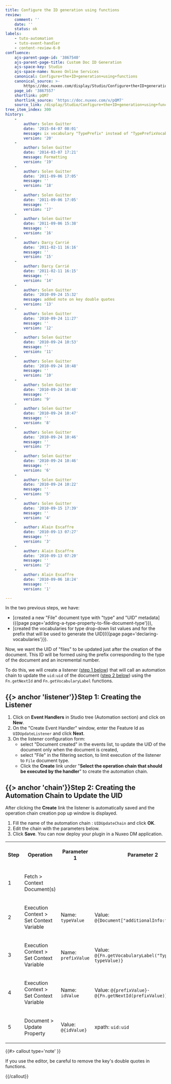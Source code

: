 ```yaml
---
title: Configure the ID generation using functions
review:
    comment: ''
    date: ''
    status: ok
labels:
    - tuto-automation
    - tuto-event-handler
    - content-review-6-0
confluence:
    ajs-parent-page-id: '3867540'
    ajs-parent-page-title: Custom Doc ID Generation
    ajs-space-key: Studio
    ajs-space-name: Nuxeo Online Services
    canonical: Configure+the+ID+generation+using+functions
    canonical_source: >-
        https://doc.nuxeo.com/display/Studio/Configure+the+ID+generation+using+functions
    page_id: '3867557'
    shortlink: pQM7
    shortlink_source: 'https://doc.nuxeo.com/x/pQM7'
    source_link: /display/Studio/Configure+the+ID+generation+using+functions
tree_item_index: 300
history:
    -
        author: Solen Guitter
        date: '2015-04-07 08:01'
        message: ix vocabulary "TypePrefix" instead of "TypePrefixVocabulary
        version: '20'
    -
        author: Solen Guitter
        date: '2014-03-07 17:21'
        message: Formatting
        version: '19'
    -
        author: Solen Guitter
        date: '2011-09-06 17:05'
        message: ''
        version: '18'
    -
        author: Solen Guitter
        date: '2011-09-06 17:05'
        message: ''
        version: '17'
    -
        author: Solen Guitter
        date: '2011-09-06 15:38'
        message: ''
        version: '16'
    -
        author: Darcy Carrié
        date: '2011-02-11 16:16'
        message: ''
        version: '15'
    -
        author: Darcy Carrié
        date: '2011-02-11 16:15'
        message: ''
        version: '14'
    -
        author: Solen Guitter
        date: '2010-09-24 15:32'
        message: added note on key double quotes
        version: '13'
    -
        author: Solen Guitter
        date: '2010-09-24 11:27'
        message: ''
        version: '12'
    -
        author: Solen Guitter
        date: '2010-09-24 10:53'
        message: ''
        version: '11'
    -
        author: Solen Guitter
        date: '2010-09-24 10:48'
        message: ''
        version: '10'
    -
        author: Solen Guitter
        date: '2010-09-24 10:48'
        message: ''
        version: '9'
    -
        author: Solen Guitter
        date: '2010-09-24 10:47'
        message: ''
        version: '8'
    -
        author: Solen Guitter
        date: '2010-09-24 10:46'
        message: ''
        version: '7'
    -
        author: Solen Guitter
        date: '2010-09-24 10:46'
        message: ''
        version: '6'
    -
        author: Solen Guitter
        date: '2010-09-24 10:22'
        message: ''
        version: '5'
    -
        author: Solen Guitter
        date: '2010-09-15 17:39'
        message: ''
        version: '4'
    -
        author: Alain Escaffre
        date: '2010-09-13 07:27'
        message: ''
        version: '3'
    -
        author: Alain Escaffre
        date: '2010-09-13 07:20'
        message: ''
        version: '2'
    -
        author: Alain Escaffre
        date: '2010-09-06 18:24'
        message: ''
        version: '1'

---
```

In the two previous steps, we have:

*   [created a new "File" document type with "type" and "UID" metadata]({{page page='adding-a-type-property-to-file-document-type'}}),
*   [created the vocabularies for type drop-down list values and for the prefix that will be used to generate the UID]({{page page='declaring-vocabularies'}}).

Now, we want the UID of "files" to be updated just after the creation of the document. This ID will be formed using the prefix corresponding to the type of the document and an incremental number.

To do this, we will create a listener ([step 1 below](#listner)) that will call an automation chain to update the `uid:uid` of the document ([step 2 below](#chain)) using the `Fn.getNextId` and `Fn.getVocabularyLabel` functions.

## {{> anchor 'listener'}}Step 1: Creating the Listener

1.  Click on **Event Handlers** in Studio tree (Automation section) and click on **New**.
2.  On the "Create Event Handler" window, enter the Feature Id as `UIDUpdateListener` and click **Next**.
3.  On the listener configuration form:
    *   select "Document created" in the events list, to update the UID of the document only when the document is created,
    *   select "File" in the filtering section, to limit execution of the listener to `File` document type.
    *   Click the **Create** link under "**Select the operation chain that should be executed by the handler**" to create the automation chain.

## {{> anchor 'chain'}}Step 2: Creating the Automation Chain to Update the UID

After clicking the **Create** link the listener is automatically saved and the operation chain creation pop up window is displayed.

1.  Fill the name of the automation chain : `UIDUpdateChain` and click **OK**.
2.  Edit the chain with the parameters below.
3.  Click **Save**.
    You can now deploy your plugin in a Nuxeo DM application.

<div class="table-scroll"><table class="hover"><tbody><tr><th colspan="1">

Step

</th><th colspan="1">

Operation

</th><th colspan="1">

Parameter 1

</th><th colspan="1">

Parameter 2

</th></tr><tr><td colspan="1">

1

</td><td colspan="1">

Fetch > Context Document(s)

</td><td colspan="1">

&nbsp;

</td><td colspan="1">

&nbsp;

</td></tr><tr><td colspan="1">

2

</td><td colspan="1">

Execution Context > Set Context Variable

</td><td colspan="1">

Name: `typeValue`

</td><td colspan="1">

Value: `@{Document["additionalInfo:type"]}`

</td></tr><tr><td colspan="1">

3

</td><td colspan="1">

Execution Context > Set Context Variable

</td><td colspan="1">

Name: `prefixValue`

</td><td colspan="1">

Value: `@{Fn.getVocabularyLabel("TypePrefix", typeValue)}`

</td></tr><tr><td colspan="1">

4

</td><td colspan="1">

Execution Context > Set Context Variable

</td><td colspan="1">

Name: `idValue`

</td><td colspan="1">

Value: `@{prefixValue}-@{Fn.getNextId(prefixValue)}`

</td></tr><tr><td colspan="1">

5

</td><td colspan="1">

Document > Update Property

</td><td colspan="1">

Value: `@{idValue}`

</td><td colspan="1">

xpath: `uid:uid`

</td></tr></tbody></table></div>{{#> callout type='note' }}

If you use the editor, be careful to remove the key's double quotes in functions.

{{/callout}}
